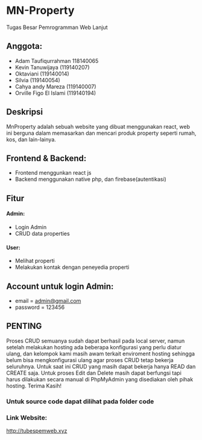 # MN-Property
Tugas Besar Pemrogramman Web Lanjut

## Anggota:
- Adam Taufiqurrahman 118140065
- Kevin Tanuwijaya (119140207)
- Oktaviani (119140014)
- Silvia (119140054)
- Cahya andy Mareza (119140007)
- Orville Figo El Islami (119140194)

## Deskripsi
MnProperty adalah sebuah website yang dibuat menggunakan react, web ini berguna dalam memasarkan dan mencari produk property seperti rumah, kos, dan lain-lainya.

## Frontend & Backend:
- Frontend menggunkan react js
- Backend menggunakan native php, dan firebase(autentikasi)

## Fitur
#### Admin:
- Login Admin
- CRUD data properties
#### User:
- Melihat properti
- Melakukan kontak dengan peneyedia properti

## Account untuk login Admin:
- email     = admin@gmail.com
- password  = 123456

## PENTING
Proses CRUD semuanya sudah dapat berhasil pada local server, namun setelah melakukan hosting ada beberapa konfigurasi yang perlu diatur ulang, dan kelompok kami masih awam terkait enviroment hosting sehingga belum bisa mengkonfigurasi ulang agar proses CRUD tetap bekerja seluruhnya. Untuk saat ini CRUD yang masih dapat bekerja hanya READ dan CREATE saja. Untuk proses Edit dan Delete masih dapat berfungsi tapi harus dilakukan secara manual di PhpMyAdmin yang disediakan oleh pihak hosting. Terima Kasih!

### Untuk source code dapat dilihat pada folder code

### Link Website: 
http://tubespemweb.xyz
